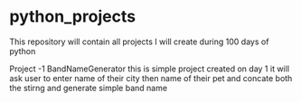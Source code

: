 # python_projects
This repository will contain all projects I will create during 100 days of python

Project -1 BandNameGenerator
this is simple project created on day 1 it will ask user to enter name of their city then name of their pet and concate both the stirng and generate simple band name
